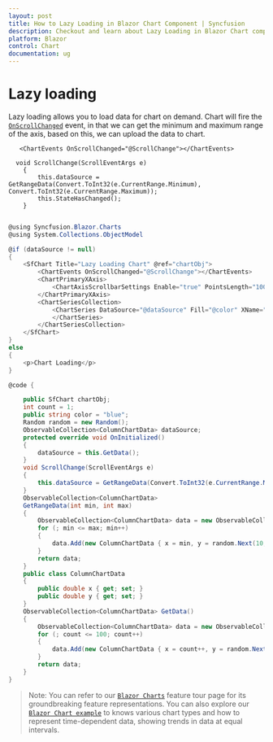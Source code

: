 ```yaml
---
layout: post
title: How to Lazy Loading in Blazor Chart Component | Syncfusion
description: Checkout and learn about Lazy Loading in Blazor Chart component of Syncfusion, and more details.
platform: Blazor
control: Chart
documentation: ug
---
```


<!-- markdownlint-disable MD036 -->

# Lazy loading

Lazy loading allows you to load data for chart on demand. Chart will fire the [`OnScrollChanged`](https://help.syncfusion.com/cr/blazor/Syncfusion.Blazor.Charts.ChartEvents.html#Syncfusion_Blazor_Charts_ChartEvents_OnScrollChanged) event, in that we can get the minimum and maximum range of the axis, based on this, we can upload the data to chart.

```razor
   <ChartEvents OnScrollChanged="@ScrollChange"></ChartEvents>

  void ScrollChange(ScrollEventArgs e)
    {
        this.dataSource = GetRangeData(Convert.ToInt32(e.CurrentRange.Minimum), Convert.ToInt32(e.CurrentRange.Maximum));
        this.StateHasChanged();
    }

```

```csharp

@using Syncfusion.Blazor.Charts
@using System.Collections.ObjectModel

@if (dataSource != null)
{
    <SfChart Title="Lazy Loading Chart" @ref="chartObj">
        <ChartEvents OnScrollChanged="@ScrollChange"></ChartEvents>
        <ChartPrimaryXAxis>
            <ChartAxisScrollbarSettings Enable="true" PointsLength="1000"></ChartAxisScrollbarSettings>
        </ChartPrimaryXAxis>
        <ChartSeriesCollection>
            <ChartSeries DataSource="@dataSource" Fill="@color" XName="x" YName="y" Type="ChartSeriesType.Line">
            </ChartSeries>
        </ChartSeriesCollection>
    </SfChart>
}
else
{
    <p>Chart Loading</p>
}

@code {

    public SfChart chartObj;
    int count = 1;
    public string color = "blue";
    Random random = new Random();
    ObservableCollection<ColumnChartData> dataSource;
    protected override void OnInitialized()
    {
        dataSource = this.GetData();
    }
    void ScrollChange(ScrollEventArgs e)
    {
        this.dataSource = GetRangeData(Convert.ToInt32(e.CurrentRange.Minimum), Convert.ToInt32(e.CurrentRange.Maximum));
    }
    ObservableCollection<ColumnChartData>
    GetRangeData(int min, int max)
    {
        ObservableCollection<ColumnChartData> data = new ObservableCollection<ColumnChartData>();
        for (; min <= max; min++)
        {
            data.Add(new ColumnChartData { x = min, y = random.Next(10, 100) });
        }
        return data;
    }
    public class ColumnChartData
    {
        public double x { get; set; }
        public double y { get; set; }
    }
    ObservableCollection<ColumnChartData> GetData()
    {
        ObservableCollection<ColumnChartData> data = new ObservableCollection<ColumnChartData>();
        for (; count <= 100; count++)
        {
            data.Add(new ColumnChartData { x = count++, y = random.Next(10, 100) });
        }
        return data;
    }
}

```

> Note: You can refer to our [`Blazor Charts`](https://www.syncfusion.com/blazor-components/blazor-charts) feature tour page for its groundbreaking feature representations. You can also explore our [`Blazor Chart example`](https://blazor.syncfusion.com/demos/chart/line?theme=bootstrap4) to knows various chart types and how to represent time-dependent data, showing trends in data at equal intervals.